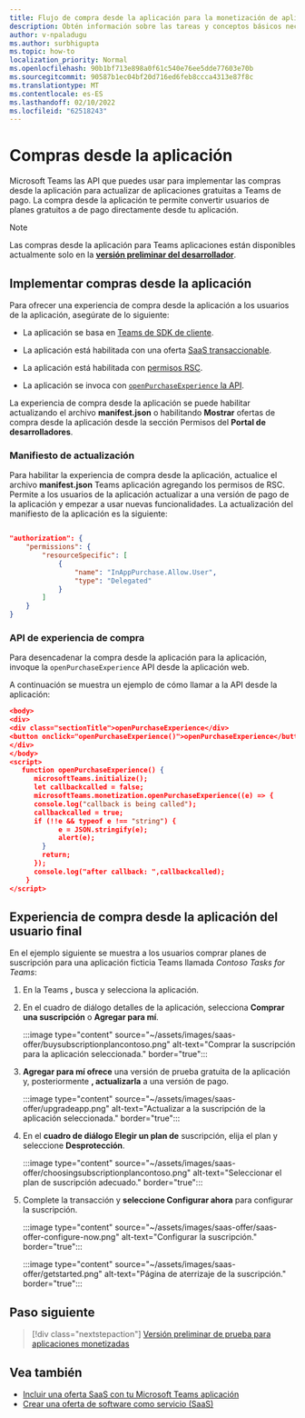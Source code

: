 ```yaml
---
title: Flujo de compra desde la aplicación para la monetización de aplicaciones
description: Obtén información sobre las tareas y conceptos básicos necesarios para implementar las compras desde la aplicación y la funcionalidad de prueba en las aplicaciones de teams.
author: v-npaladugu
ms.author: surbhigupta
ms.topic: how-to
localization_priority: Normal
ms.openlocfilehash: 90b1bf713e898a0f61c540e76ee5dde77603e70b
ms.sourcegitcommit: 90587b1ec04bf20d716ed6feb8ccca4313e87f8c
ms.translationtype: MT
ms.contentlocale: es-ES
ms.lasthandoff: 02/10/2022
ms.locfileid: "62518243"
---
```

# <a name="in-app-purchases"></a>Compras desde la aplicación

Microsoft Teams las API que puedes usar para implementar las compras desde la aplicación para actualizar de aplicaciones gratuitas a Teams de pago. La compra desde la aplicación te permite convertir usuarios de planes gratuitos a de pago directamente desde tu aplicación.

> [!NOTE]
> Las compras desde la aplicación para Teams aplicaciones están disponibles actualmente solo en la [**versión preliminar del desarrollador**](/microsoftteams/platform/resources/dev-preview/developer-preview-intro).

## <a name="implement-in-app-purchases"></a>Implementar compras desde la aplicación

Para ofrecer una experiencia de compra desde la aplicación a los usuarios de la aplicación, asegúrate de lo siguiente:

* La aplicación se basa en [Teams de SDK de cliente](https://github.com/OfficeDev/microsoft-teams-library-js).

* La aplicación está habilitada con una oferta [SaaS transaccionable](~/concepts/deploy-and-publish/appsource/prepare/include-saas-offer.md).

* La aplicación está habilitada con [permisos RSC](#update-manifest).

* La aplicación se invoca con [`openPurchaseExperience` la API](#purchase-experience-api).

La experiencia de compra desde la aplicación se puede habilitar actualizando el archivo **manifest.json** o habilitando **Mostrar** ofertas de compra desde  la aplicación desde la sección Permisos del **Portal de desarrolladores**.

### <a name="update-manifest"></a>Manifiesto de actualización

Para habilitar la experiencia de compra desde la aplicación, actualice el archivo **manifest.json** Teams aplicación agregando los permisos de RSC. Permite a los usuarios de la aplicación actualizar a una versión de pago de la aplicación y empezar a usar nuevas funcionalidades. La actualización del manifiesto de la aplicación es la siguiente:

```json

"authorization": {
    "permissions": {
        "resourceSpecific": [
            {
                "name": "InAppPurchase.Allow.User",
                "type": "Delegated"
            }
        ]
    }
}
```

### <a name="purchase-experience-api"></a>API de experiencia de compra

Para desencadenar la compra desde la aplicación para la aplicación, invoque la `openPurchaseExperience` API desde la aplicación web.

A continuación se muestra un ejemplo de cómo llamar a la API desde la aplicación:

```json
<body> 
<div> 
<div class="sectionTitle">openPurchaseExperience</div> 
<button onclick="openPurchaseExperience()">openPurchaseExperience</button> 
</div> 
</body> 
<script> 
   function openPurchaseExperience() {
      microsoftTeams.initialize();
      let callbackcalled = false;
      microsoftTeams.monetization.openPurchaseExperience((e) => {
      console.log("callback is being called");
      callbackcalled = true;  
      if (!!e && typeof e !== "string") {
            e = JSON.stringify(e);
            alert(e);
        }
        return;
      });
      console.log("after callback: ",callbackcalled);
    } 
</script> 
```

## <a name="end-user-in-app-purchasing-experience"></a>Experiencia de compra desde la aplicación del usuario final

En el ejemplo siguiente se muestra a los usuarios comprar planes de suscripción para una aplicación ficticia Teams llamada *Contoso Tasks for Teams*:

1. En la Teams **,** busca y selecciona la aplicación.

1. En el cuadro de diálogo detalles de la aplicación, selecciona **Comprar una suscripción** o **Agregar para mí**. 

    :::image type="content" source="~/assets/images/saas-offer/buysubscriptionplancontoso.png" alt-text="Comprar la suscripción para la aplicación seleccionada." border="true":::

    
1. **Agregar para mí ofrece** una versión de prueba gratuita de la aplicación y, posteriormente **, actualizarla** a una versión de pago.

    :::image type="content" source="~/assets/images/saas-offer/upgradeapp.png" alt-text="Actualizar a la suscripción de la aplicación seleccionada." border="true":::

1. En el **cuadro de diálogo Elegir un plan de** suscripción, elija el plan y seleccione **Desprotección**.

    :::image type="content" source="~/assets/images/saas-offer/choosingsubscriptionplancontoso.png" alt-text="Seleccionar el plan de suscripción adecuado." border="true":::

1. Complete la transacción y **seleccione Configurar ahora** para configurar la suscripción.

    :::image type="content" source="~/assets/images/saas-offer/saas-offer-configure-now.png" alt-text="Configurar la suscripción." border="true":::

    :::image type="content" source="~/assets/images/saas-offer/getstarted.png" alt-text="Página de aterrizaje de la suscripción." border="true":::

## <a name="next-step"></a>Paso siguiente

> [!div class="nextstepaction"]
> [Versión preliminar de prueba para aplicaciones monetizadas](~/concepts/deploy-and-publish/appsource/prepare/Test-preview-for-monetized-apps.md)

## <a name="see-also"></a>Vea también

* [Incluir una oferta SaaS con tu Microsoft Teams aplicación](~/concepts/deploy-and-publish/appsource/prepare/include-saas-offer.md)
* [Crear una oferta de software como servicio (SaaS)](include-saas-offer.md#create-your-saas-offer)

